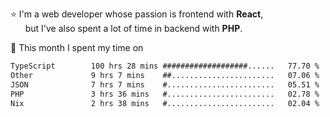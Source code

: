 ⭐ I'm a web developer whose passion is frontend with <b>React</b>,<br/>
&nbsp; &nbsp; &nbsp; but I've also spent a lot of time in backend with <b>PHP</b>.

📅 This month I spent my time on

<!--START_SECTION:waka-->

```txt
TypeScript        100 hrs 28 mins ###################......   77.70 %
Other             9 hrs 7 mins    ##.......................   07.06 %
JSON              7 hrs 7 mins    #........................   05.51 %
PHP               3 hrs 36 mins   #........................   02.78 %
Nix               2 hrs 38 mins   #........................   02.04 %
```

<!--END_SECTION:waka-->
